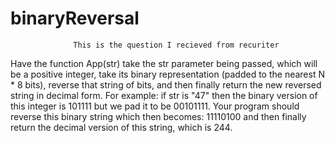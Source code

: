 # binaryReversal
                  This is the question I recieved from recuriter 
Have the function App(str) take the str parameter being passed, 
which will be a positive integer, take its binary representation (padded to the nearest N * 8 bits), 
reverse that string of bits, and then finally return the new reversed string in decimal form.
For example: if str is &quot;47&quot; then the binary version of this integer is 101111
but we pad it to be 00101111. Your program should reverse this binary
string which then becomes: 11110100 and then finally return the decimal version of this string,
which is 244.
